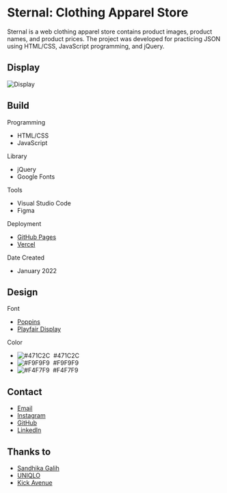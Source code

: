 # Sternal: Clothing Apparel Store
Sternal is a web clothing apparel store contains product images, product names, and product prices. The project was developed for practicing JSON using HTML/CSS, JavaScript programming, and jQuery.

## Display
![Display](https://luqmanherifa.site/img/imgsternal.png)

## Build
Programming
  - HTML/CSS
  - JavaScript

Library
  - jQuery
  - Google Fonts
  
Tools
  - Visual Studio Code
  - Figma

Deployment
  - [GitHub Pages](https://luqmanherifa.github.io/sternal-clothing-apparel-store)
  - [Vercel](https://sternal-luqmanherifa.vercel.app)
  
Date Created
  - January 2022

## Design
Font
  - [Poppins](https://fonts.google.com/specimen/Poppins)
  - [Playfair Display](https://fonts.google.com/specimen/Playfair+Display)

Color
  - ![#471C2C](https://placehold.co/20x20/471C2C/471C2C.png)  #471C2C
  - ![#F9F9F9](https://placehold.co/20x20/F9F9F9/F9F9F9.png)  #F9F9F9
  - ![#F4F7F9](https://placehold.co/20x20/F4F7F9/F4F7F9.png)  #F4F7F9

## Contact
  - [Email](mailto:luqmanherifa@gmail.com)
  - [Instagram](https://www.instagram.com/luqmanherifa)
  - [GitHub](https://github.com/luqmanherifa)
  - [LinkedIn](https://www.linkedin.com/in/luqmanherifa)

## Thanks to
  - [Sandhika Galih](https://www.youtube.com/@sandhikagalihWPU)
  - [UNIQLO](https://www.uniqlo.com/)
  - [Kick Avenue](https://www.kickavenue.com/)

